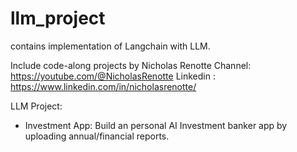 # llm_project
contains implementation of Langchain with LLM.

Include code-along projects by Nicholas Renotte Channel: https://youtube.com/@NicholasRenotte
Linkedin : https://www.linkedin.com/in/nicholasrenotte/

LLM Project:
- Investment App: Build an personal AI Investment banker app by uploading annual/financial reports.

